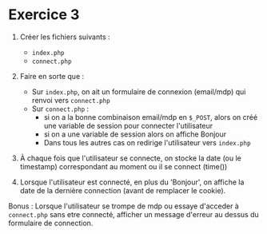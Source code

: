 # Exercice 3

1. Créer les fichiers suivants :
   - `index.php`
   - `connect.php`

2. Faire en sorte que :
   - Sur `index.php`, on ait un formulaire de connexion (email/mdp) qui renvoi vers `connect.php`
   - Sur `connect.php` :
     - si on a la bonne combinaison email/mdp en `$_POST`, alors on créé une variable de session pour connecter l'utilisateur
     - si on a une variable de session alors on affiche Bonjour
     - Dans tous les autres cas on redirige l'utilisateur vers `index.php`

3. À chaque fois que l'utilisateur se connecte, on stocke la date (ou le timestamp) correspondant au moment ou il se connect (time())

4. Lorsque l'utilisateur est connecté, en plus du 'Bonjour', on affiche la date de la dernière connection (avant de remplacer le cookie).

Bonus : Lorsque l'utilisateur se trompe de mdp ou essaye d'acceder à `connect.php` sans etre connecté, afficher un message d'erreur au dessus du formulaire de connection.
